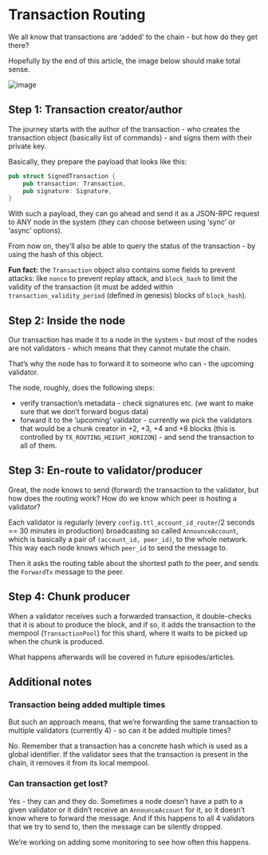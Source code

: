 # Transaction Routing

We all know that transactions are ‘added’ to the chain - but how do they get
there?

Hopefully by the end of this article, the image below should make total sense.

![image](https://user-images.githubusercontent.com/1711539/196204937-d6828382-16df-42bd-b59b-50eb2e6f07af.png)

## Step 1: Transaction creator/author

The journey starts with the author of the transaction - who creates the
transaction object (basically list of commands) - and signs them with their
private key.

Basically, they prepare the payload that looks like this:

```rust
pub struct SignedTransaction {
    pub transaction: Transaction,
    pub signature: Signature,
}
```

With such a payload, they can go ahead and send it as a JSON-RPC request to ANY
node in the system (they can choose between using ‘sync’ or ‘async’ options).

From now on, they’ll also be able to query the status of the transaction - by
using the hash of this object.

**Fun fact:** the `Transaction` object also contains some fields to prevent
attacks: like `nonce` to prevent replay attack, and `block_hash` to limit the
validity of the transaction (it must be added within
`transaction_validity_period` (defined in genesis) blocks of `block_hash`).

## Step 2: Inside the node

Our transaction has made it to a node in the system - but most of the nodes
are not validators - which means that they cannot mutate the chain.

That’s why the node has to forward it to someone who can - the upcoming
validator.

The node, roughly, does the following steps:

* verify transaction’s metadata - check signatures etc. (we want to make sure
  that we don’t forward bogus data)
* forward it to the ‘upcoming’ validator - currently we pick the validators that
  would be a chunk creator in +2, +3, +4 and +8 blocks (this is controlled by
  `TX_ROUTING_HEIGHT_HORIZON`) - and send the transaction to all of them.

## Step 3: En-route to validator/producer

Great, the node knows to send (forward) the transaction to the validator, but
how does the routing work? How do we know which peer is hosting a validator?

Each validator is regularly (every `config.ttl_account_id_router`/2 seconds == 30
minutes in production) broadcasting so called `AnnounceAccount`, which is
basically a pair of `(account_id, peer_id)`, to the whole network. This way each
node knows which `peer_id` to send the message to.

Then it asks the routing table about the shortest path to the peer, and sends
the `ForwardTx` message to the peer.

## Step 4: Chunk producer

When a validator receives such a forwarded transaction, it double-checks that it is
about to produce the block, and if so, it adds the transaction to the mempool
(`TransactionPool`) for this shard, where it waits to be picked up when the chunk
is produced.

What happens afterwards will be covered in future episodes/articles.

## Additional notes

### Transaction being added multiple times

But such an approach means, that we’re forwarding the same transaction to multiple
validators (currently 4) - so can it be added multiple times?

No. Remember that a transaction has a concrete hash which is used as a global
identifier. If the validator sees that the transaction is present in the chain,
it removes it from its local mempool.

### Can transaction get lost?

Yes - they can and they do. Sometimes a node doesn’t have a path to a given
validator or it didn’t receive an `AnnounceAccount` for it, so it doesn’t know
where to forward the message. And if this happens to all 4 validators that we
try to send to, then the message can be silently dropped.

We’re working on adding some monitoring to see how often this happens.
